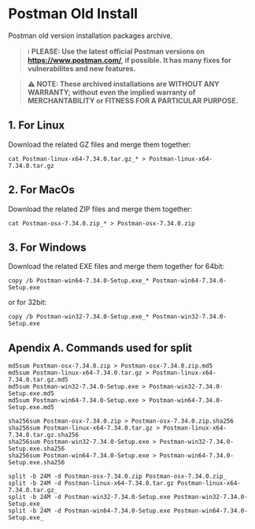 # Postman Old Install

Postman old version installation packages archive. 

> :information_source: **PLEASE: Use the latest official Postman versions on https://www.postman.com/, if possible. It has many fixes for vulnerabilites and new features.**

> :warning: **NOTE: These archived installations are WITHOUT ANY WARRANTY; without even the implied warranty of MERCHANTABILITY or FITNESS FOR A PARTICULAR PURPOSE.**

## 1. For Linux
Download the related GZ files and merge them together:
```
cat Postman-linux-x64-7.34.0.tar.gz_* > Postman-linux-x64-7.34.0.tar.gz
```

## 2. For MacOs
Download the related ZIP files and merge them together:
```
cat Postman-osx-7.34.0.zip_* > Postman-osx-7.34.0.zip
```

## 3. For Windows
Download the related EXE files and merge them together for 64bit:
```
copy /b Postman-win64-7.34.0-Setup.exe_* Postman-win64-7.34.0-Setup.exe
```
or for 32bit:
```
copy /b Postman-win32-7.34.0-Setup.exe_* Postman-win32-7.34.0-Setup.exe
```

## Apendix A. Commands used for split
```
md5sum Postman-osx-7.34.0.zip > Postman-osx-7.34.0.zip.md5
md5sum Postman-linux-x64-7.34.0.tar.gz > Postman-linux-x64-7.34.0.tar.gz.md5
md5sum Postman-win32-7.34.0-Setup.exe > Postman-win32-7.34.0-Setup.exe.md5
md5sum Postman-win64-7.34.0-Setup.exe > Postman-win64-7.34.0-Setup.exe.md5

sha256sum Postman-osx-7.34.0.zip > Postman-osx-7.34.0.zip.sha256
sha256sum Postman-linux-x64-7.34.0.tar.gz > Postman-linux-x64-7.34.0.tar.gz.sha256
sha256sum Postman-win32-7.34.0-Setup.exe > Postman-win32-7.34.0-Setup.exe.sha256
sha256sum Postman-win64-7.34.0-Setup.exe > Postman-win64-7.34.0-Setup.exe.sha256

split -b 24M -d Postman-osx-7.34.0.zip Postman-osx-7.34.0.zip_
split -b 24M -d Postman-linux-x64-7.34.0.tar.gz Postman-linux-x64-7.34.0.tar.gz_
split -b 24M -d Postman-win32-7.34.0-Setup.exe Postman-win32-7.34.0-Setup.exe_
split -b 24M -d Postman-win64-7.34.0-Setup.exe Postman-win64-7.34.0-Setup.exe_
```


